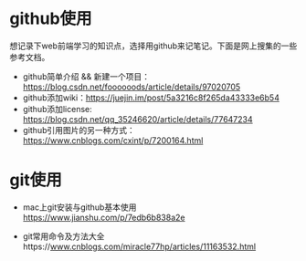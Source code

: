 # github使用
想记录下web前端学习的知识点，选择用github来记笔记。下面是网上搜集的一些参考文档。

- github简单介绍 && 新建一个项目：https://blog.csdn.net/foooooods/article/details/97020705
- github添加wiki：https://juejin.im/post/5a3216c8f265da43333e6b54
- github添加license: https://blog.csdn.net/qq_35246620/article/details/77647234
- github引用图片的另一种方式：https://www.cnblogs.com/cxint/p/7200164.html


# git使用
- mac上git安装与github基本使用 https://www.jianshu.com/p/7edb6b838a2e

- git常用命令及方法大全https://www.cnblogs.com/miracle77hp/articles/11163532.html